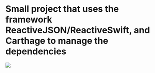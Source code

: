 # Small project that uses the framework ReactiveJSON/ReactiveSwift, and Carthage to manage the dependencies
![](https://media.giphy.com/media/l378sYHve0t5ap2PC/giphy.gif)
